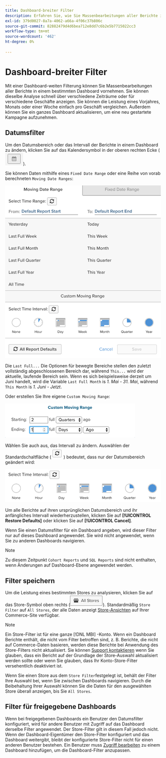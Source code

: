 ```yaml
---
title: Dashboard-breiter Filter
description: Erfahren Sie, wie Sie Massenbearbeitungen aller Berichte in einem bestimmten Dashboard durchführen.
exl-id: 379d0027-8a7a-4062-a66a-4f06c37b806c
source-git-commit: 82882479d4d6bea712e8dd7c6b2e5b7715022cc3
workflow-type: tm+mt
source-wordcount: '462'
ht-degree: 0%

---
```


# Dashboard-breiter Filter

Mit einer Dashboard-weiten Filterung können Sie Massenbearbeitungen aller Berichte in einem bestimmten Dashboard vornehmen. Sie können dieselbe Analyse schnell über verschiedene Zeiträume oder für verschiedene Geschäfte anzeigen. Sie können die Leistung eines Vorjahres, Monats oder einer Woche einfach pro Geschäft vergleichen. Außerdem können Sie ein ganzes Dashboard aktualisieren, um eine neu gestartete Kampagne aufzunehmen.

## Datumsfilter

Um den Datumsbereich oder das Intervall der Berichte in einem Dashboard zu ändern, klicken Sie auf das Kalendersymbol in der oberen rechten Ecke (![calendar](../../assets/calendar-button.png)).

Sie können Daten mithilfe eines `Fixed Date Range` oder eine Reihe von vorab berechneten `Moving Date Ranges`:

![Verschieben von Datumsbereichen](../../assets/moving_date_ranges.png)

Die `Last Full...` Die Optionen für bewegte Bereiche stellen den zuletzt vollständig abgeschlossenen Bereich dar, während `This...` wird der aktuelle, laufende Bereich sein. Wenn es sich beispielsweise derzeit um Juni handelt, wird die Variable `Last Full Month` is _1. Mai - 31. Mai_, während `This Month` is _1. Juni - Jetzt_.

Oder erstellen Sie Ihre eigene `Custom Moving Range`\:

![benutzerdefinierter Bewegungsbereich](../../assets/custom-moving-range.png)

Wählen Sie auch aus, das Intervall zu ändern. Auswählen der Standardschaltfläche (![Zeitintervall Standard](../../assets/time_interval_default.png)) bedeutet, dass nur der Datumsbereich geändert wird:

![Zeitintervall](../../assets/time_interval.png)

Um alle Berichte auf ihren ursprünglichen Datumsbereich und ihr anfängliches Intervall wiederherzustellen, klicken Sie auf **[!UICONTROL Restore Defaults]** oder klicken Sie auf **[!UICONTROL Cancel]**.

Wenn Sie einen Datumsfilter für ein Dashboard angeben, wird dieser Filter nur auf dieses Dashboard angewendet. Sie wird nicht angewendet, wenn Sie zu anderen Dashboards navigieren.

>[!NOTE]
>
>Zu diesem Zeitpunkt `Cohort Reports` und `SQL Reports` sind nicht enthalten, wenn Änderungen auf Dashboard-Ebene angewendet werden.

## Filter speichern

Um die Leistung eines bestimmten Stores zu analysieren, klicken Sie auf das Store-Symbol oben rechts (![Store Filter](../../assets/store-filter.png)). Standardmäßig `Store Filter` auf `All Stores`, der alle Daten anzeigt [Store-Ansichten](https://experienceleague.adobe.com/docs/commerce-admin/stores-sales/site-store/store-views.html) auf Ihrer Commerce-Site verfügbar.

>[!NOTE]
>
>Ein Store-Filter ist für eine ganze [!DNL MBI] -Konto. Wenn ein Dashboard Berichte enthält, die nicht vom Filter betroffen sind, z. B. Berichte, die nicht auf Commerce-Daten basieren, werden diese Berichte bei Anwendung des Store-Filters nicht aktualisiert. Sie können [Support kontaktieren](../../guide-overview.md) wenn Sie glauben, dass ein Bericht auf der Grundlage der Store-Auswahl aktualisiert werden sollte oder wenn Sie glauben, dass Ihr Konto-Store-Filter versehentlich deaktiviert ist.

Wenn Sie einen Store aus dem `Store Filter`festgelegt ist, behält der Filter Ihre Auswahl bei, wenn Sie zwischen Dashboards navigieren. Durch die Beibehaltung Ihrer Auswahl können Sie die Daten für den ausgewählten Store überall anzeigen, bis Sie `All Stores`.

## Filter für freigegebene Dashboards

Wenn bei freigegebenen Dashboards ein Benutzer den Datumsfilter konfiguriert, wird für andere Benutzer mit Zugriff auf das Dashboard derselbe Filter angewendet. Der Store-Filter gilt in diesem Fall jedoch nicht. Wenn der Dashboard-Eigentümer den Store-Filter konfiguriert und das Dashboard weitergibt, bleibt der konfigurierte Store-Filter nicht für einen anderen Benutzer bestehen. Ein Benutzer muss [Zugriff bearbeiten](../../data-user/dashboards/share-dashboard-with-users.md) zu einem Dashboard hinzufügen, um die Dashboard-Filter anzupassen.
